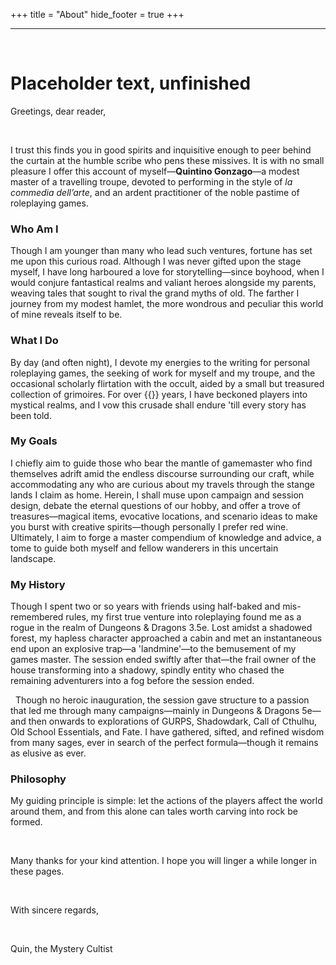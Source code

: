 +++
title = "About"
hide_footer = true
+++

---

&nbsp;

# Placeholder text, unfinished

Greetings, dear reader,

&nbsp;

I trust this finds you in good spirits and inquisitive enough to peer behind the curtain at the humble scribe who pens these missives. It is with no small pleasure I offer this account of myself—**Quintino Gonzago**—a modest master of a travelling troupe, devoted to performing in the style of *la commedia dell’arte*, and an ardent practitioner of the noble pastime of roleplaying games.

### Who Am I
Though I am younger than many who lead such ventures, fortune has set me upon this curious road. Although I was never gifted upon the stage myself, I have long harboured a love for storytelling—since boyhood, when I would conjure fantastical realms and valiant heroes alongside my parents, weaving tales that sought to rival the grand myths of old. The farther I journey from my modest hamlet, the more wondrous and peculiar this world of mine reveals itself to be.

### What I Do
By day (and often night), I devote my energies to the writing for personal roleplaying games, the seeking of work for myself and my troupe, and the occasional scholarly flirtation with the occult, aided by a small but treasured collection of grimoires. For over {{<playingFor>}} years, I have beckoned players into mystical realms, and I vow this crusade shall endure 'till every story has been told.

### My Goals
I chiefly aim to guide those who bear the mantle of gamemaster who find themselves adrift amid the endless discourse surrounding our craft, while accommodating any who are curious about my travels through the stange lands I claim as home. Herein, I shall muse upon campaign and session design, debate the eternal questions of our hobby, and offer a trove of treasures—magical items, evocative locations, and scenario ideas to make you burst with creative spirits—though personally I prefer red wine. Ultimately, I aim to forge a master compendium of knowledge and advice, a tome to guide both myself and fellow wanderers in this uncertain landscape.

### My History
Though I spent two or so years with friends using half-baked and mis-remembered rules, my first true venture into roleplaying found me as a rogue in the realm of Dungeons & Dragons 3.5e. Lost amidst a shadowed forest, my hapless character approached a cabin and met an instantaneous end upon an explosive trap—a 'landmine'—to the bemusement of my games master. The session ended swiftly after that—the frail owner of the house transforming into a shadowy, spindly entity who chased the remaining adventurers into a fog before the session ended.

&nbsp;
Though no heroic inauguration, the session gave structure to a passion that led me through many campaigns—mainly in Dungeons & Dragons 5e—and then onwards to explorations of GURPS, Shadowdark, Call of Cthulhu, Old School Essentials, and Fate. I have gathered, sifted, and refined wisdom from many sages, ever in search of the perfect formula—though it remains as elusive as ever.

### Philosophy

My guiding principle is simple: let the actions of the players affect the world around them, and from this alone can tales worth carving into rock be formed.

&nbsp;

Many thanks for your kind attention. I hope you will linger a while longer in these pages.

&nbsp;

With sincere regards,

&nbsp;

Quin, the Mystery Cultist
